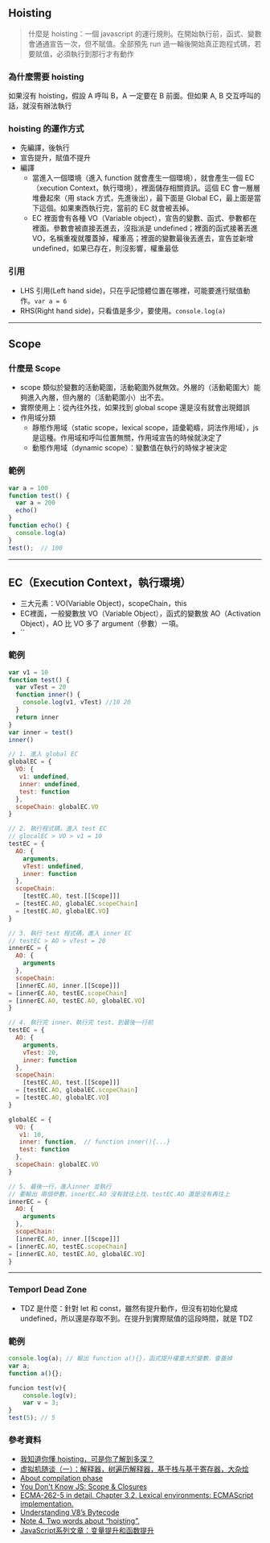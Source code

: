 ## Hoisting
> 什麼是 hoisting：一個 javascript 的運行規則。在開始執行前，函式、變數會通通宣告一次，但不賦值。全部預先 run 過一輪後開始真正跑程式碼，若要賦值，必須執行到那行才有動作

### 為什麼需要 hoisting
如果沒有 hoisting，假設 A 呼叫 B，A 一定要在 B 前面。但如果 A, B 交互呼叫的話，就沒有辦法執行
 
### hoisting 的運作方式
- 先編譯，後執行
- 宣告提升，賦值不提升
- 編譯
    - 當進入一個環境（進入 function 就會產生一個環境），就會產生一個 EC（xecution Context，執行環境），裡面儲存相關資訊。這個 EC 會一層層堆疊起來（用 stack 方式，先進後出），最下面是 Global EC，最上面是當下這個。如果東西執行完，當前的 EC 就會被丟掉。
    - EC 裡面會有各種 VO（Variable object），宣告的變數、函式、參數都在裡面。參數會被直接丟進去，沒指派是 undefined；裡面的函式接著丟進 VO，名稱重複就覆蓋掉，權重高；裡面的變數最後丟進去，宣告並新增 undefined，如果已存在，則沒影響，權重最低

### 引用
- LHS 引用(Left hand side)，只在乎記憶體位置在哪裡，可能要進行賦值動作。`var a = 6`
- RHS(Right hand side)，只看值是多少，要使用。`console.log(a)`

-----

## Scope
### 什麼是 Scope
- scope 類似於變數的活動範圍，活動範圍外就無效。外層的（活動範圍大）能夠進入內層，但內層的（活動範圍小）出不去。
- 實際使用上：從內往外找，如果找到 global scope 還是沒有就會出現錯誤
- 作用域分類
  - 靜態作用域（static scope，lexical scope，語彙範疇，詞法作用域），js 是這種。作用域和呼叫位置無關，作用域宣告的時候就決定了
  - 動態作用域（dynamic scope）：變數值在執行的時候才被決定

### 範例
```javascript
var a = 100
function test() {
  var a = 200
  echo()
}
function echo() {
  console.log(a)
}
test();  // 100
```

-----

## EC（Execution Context，執行環境）
- 三大元素：VO(Variable Object)，scopeChain，this
- EC裡面，一般變數放 VO（Variable Object），函式的變數放 AO（Activation Object），AO 比 VO 多了 argument（參數）一項。
- ``

### 範例
```javascript
var v1 = 10
function test() {
  var vTest = 20
  function inner() {
    console.log(v1, vTest) //10 20
  }
  return inner
}
var inner = test()
inner()

// 1. 進入 global EC
globalEC = {
  VO: {
   v1: undefined,
   inner: undefined,
   test: function 
  },
  scopeChain: globalEC.VO
}

// 2. 執行程式碼，進入 test EC
// glocalEC > VO > v1 = 10
testEC = {
  AO: {
    arguments,
    vTest: undefined,
    inner: function
  },
  scopeChain: 
  	[testEC.AO, test.[[Scope]]]
  = [testEC.AO, globalEC.scopeChain]
  = [testEC.AO, globalEC.VO]
}

// 3. 執行 test 程式碼，進入 inner EC
// testEC > AO > vTest = 20
innerEC = {
  AO: {
    arguments
  },
  scopeChain:
  [innerEC.AO, inner.[[Scope]]]
= [innerEC.AO, testEC.scopeChain]
= [innerEC.AO, testEC.AO, globalEC.VO]
}

// 4. 執行完 inner、執行完 test、到最後一行前
testEC = {
  AO: {
    arguments,
    vTest: 20,
    inner: function
  },
  scopeChain: 
  	[testEC.AO, test.[[Scope]]]
  = [testEC.AO, globalEC.scopeChain]
  = [testEC.AO, globalEC.VO]
}

globalEC = {
  VO: {
   v1: 10,
   inner: function,  // function inner(){...}
   test: function 
  },
  scopeChain: globalEC.VO
}

// 5. 最後一行，進入inner 並執行
// 要輸出 兩個參數，innerEC.AO 沒有就往上找，testEC.AO 還是沒有再往上
innerEC = {
  AO: {
    arguments
  },
  scopeChain:
  [innerEC.AO, inner.[[Scope]]]
= [innerEC.AO, testEC.scopeChain]
= [innerEC.AO, testEC.AO, globalEC.VO]
}
```

-----

### Temporl Dead Zone
- TDZ 是什麼：針對 let 和 const，雖然有提升動作，但沒有初始化變成 undefined，所以還是存取不到。在提升到實際賦值的這段時間，就是 TDZ

### 範例
```javascript
console.log(a); // 輸出 function a(){}，函式提升權重大於變數，會蓋掉
var a;
function a(){};

funcion test(v){
    console.log(v);
    var v = 3;
}
test(5); // 5
```

### 參考資料   
- [我知道你懂 hoisting，可是你了解到多深？](https://github.com/aszx87410/blog/issues/34)
- [虚拟机随谈（一）：解释器，树遍历解释器，基于栈与基于寄存器，大杂烩](https://rednaxelafx.iteye.com/blog/492667)
- [About compilation phase](https://github.com/getify/You-Dont-Know-JS/issues/1375)
- [You Don't Know JS: Scope & Closures](https://github.com/getify/You-Dont-Know-JS/blob/master/scope%20%26%20closures/ch1.md#enginescope-conversation)
- [ECMA-262-5 in detail. Chapter 3.2. Lexical environments: ECMAScript implementation.](http://dmitrysoshnikov.com/ecmascript/es5-chapter-3-2-lexical-environments-ecmascript-implementation/)
- [Understanding V8’s Bytecode](https://medium.com/dailyjs/understanding-v8s-bytecode-317d46c94775)
- [Note 4. Two words about “hoisting”.](http://dmitrysoshnikov.com/notes/note-4-two-words-about-hoisting/)  
- [JavaScript系列文章：变量提升和函数提升](https://www.cnblogs.com/liuhe688/p/5891273.html)
